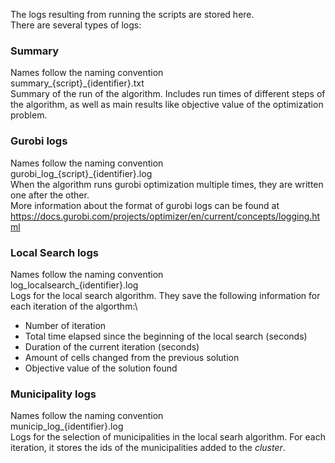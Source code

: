 The logs resulting from running the scripts are stored here.\
There are several types of logs:

### Summary
Names follow the naming convention\
summary_{script}_{identifier}.txt\
Summary of the run of the algorithm.
Includes run times of different steps of the algorithm,
as well as main results like objective value of the optimization problem.

### Gurobi logs
Names follow the naming convention\
gurobi_log_{script}_{identifier}.log\
When the algorithm runs gurobi optimization multiple times,
they are written one after the other.\
More information about the format of gurobi logs can be found at
https://docs.gurobi.com/projects/optimizer/en/current/concepts/logging.html

### Local Search logs
Names follow the naming convention\
log_localsearch_{identifier}.log\
Logs for the local search algorithm.
They save the following information for each iteration of the algorthm:\
- Number of iteration
- Total time elapsed since the beginning of the local search (seconds)
- Duration of the current iteration (seconds)
- Amount of cells changed from the previous solution
- Objective value of the solution found

### Municipality logs
Names follow the naming convention\
municip_log_{identifier}.log\
Logs for the selection of municipalities in the local searh algorithm.
For each iteration, it stores the ids of the municipalities added to the
_cluster_.
